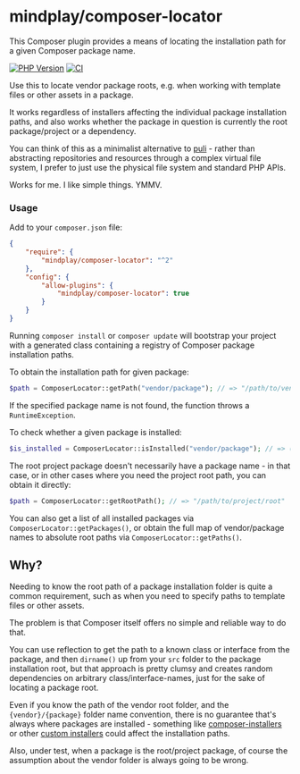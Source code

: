 mindplay/composer-locator
=========================

This Composer plugin provides a means of locating the installation path for a given Composer package name.

[![PHP Version](https://img.shields.io/badge/php-7.3_--_8.3%2B-blue.svg)](https://packagist.org/packages/mindplay/composer-locator)
[![CI](https://github.com/mindplay-dk/composer-locator/actions/workflows/ci.yml/badge.svg)](https://github.com/mindplay-dk/composer-locator/actions/workflows/ci.yml)

Use this to locate vendor package roots, e.g. when working with template files or other assets in a package.

It works regardless of installers affecting the individual package installation paths, and also works whether
the package in question is currently the root package/project or a dependency.

You can think of this as a minimalist alternative to [puli](https://github.com/puli/repository) - rather than
abstracting repositories and resources through a complex virtual file system, I prefer to just use the physical
file system and standard PHP APIs.

Works for me. I like simple things. YMMV.

### Usage

Add to your `composer.json` file:

```json
{
    "require": {
        "mindplay/composer-locator": "^2"
    },
    "config": {
        "allow-plugins": {
            "mindplay/composer-locator": true
        }
    }
}
```

Running `composer install` or `composer update` will bootstrap your project with a generated class containing
a registry of Composer package installation paths.

To obtain the installation path for given package:

```php
$path = ComposerLocator::getPath("vendor/package"); // => "/path/to/vendor/package" 
```

If the specified package name is not found, the function throws a `RuntimeException`.

To check whether a given package is installed:

```php
$is_installed = ComposerLocator::isInstalled("vendor/package"); // => (bool) true|false 
```

The root project package doesn't necessarily have a package name - in that case, or in other cases where you
need the project root path, you can obtain it directly:

```php
$path = ComposerLocator::getRootPath(); // => "/path/to/project/root" 
```

You can also get a list of all installed packages via `ComposerLocator::getPackages()`, or obtain the full
map of vendor/package names to absolute root paths via `ComposerLocator::getPaths()`.

## Why?

Needing to know the root path of a package installation folder is quite a common requirement, such as when
you need to specify paths to template files or other assets.

The problem is that Composer itself offers no simple and reliable way to do that.

You can use reflection to get the path to a known class or interface from the package, and then `dirname()` up
from your `src` folder to the package installation root, but that approach is pretty clumsy and creates random
dependencies on arbitrary class/interface-names, just for the sake of locating a package root.

Even if you know the path of the vendor root folder, and the `{vendor}/{package}` folder name convention, there
is no guarantee that's always where packages are installed - something like [composer-installers](https://github.com/composer/installers)
or other [custom installers](https://github.com/akimsko/courier) could affect the installation paths.

Also, under test, when a package is the root/project package, of course the assumption about the vendor folder
is always going to be wrong.
